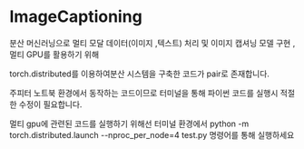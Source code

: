 # ImageCaptioning

분산 머신러닝으로 멀티 모달 데이터(이미지 ,텍스트) 처리 및 이미지 캡셔닝 모델 구현 , 멀티 GPU를 활용하기 위해

torch.distributed를 이용하여분산 시스템을 구축한 코드가 pair로 존재합니다.

주피터 노트북 환경에서 동작하는 코드이므로 터미널을 통해 파이썬 코드를 실행시 적절한 수정이 필요합니다.

멀티 gpu에 관련된 코드를 실행하기 위해선 터미널 환경에서 
python -m torch.distributed.launch --nproc_per_node=4 test.py  명령어를 통해 실행하세요
